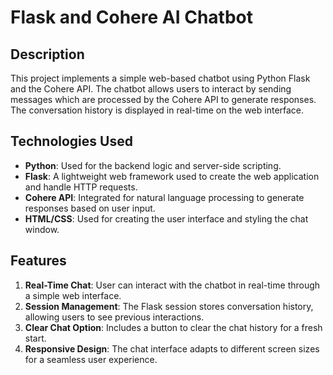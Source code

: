 # Flask and Cohere AI Chatbot

## Description

This project implements a simple web-based chatbot using Python Flask and the Cohere API. The chatbot allows users to interact by sending messages which are processed by the Cohere API to generate responses. The conversation history is displayed in real-time on the web interface.

## Technologies Used

- **Python**: Used for the backend logic and server-side scripting.
- **Flask**: A lightweight web framework used to create the web application and handle HTTP requests.
- **Cohere API**: Integrated for natural language processing to generate responses based on user input.
- **HTML/CSS**: Used for creating the user interface and styling the chat window.

## Features

1. **Real-Time Chat**: User can interact with the chatbot in real-time through a simple web interface.
2. **Session Management**: The Flask session stores conversation history, allowing users to see previous interactions.
3. **Clear Chat Option**: Includes a button to clear the chat history for a fresh start.
4. **Responsive Design**: The chat interface adapts to different screen sizes for a seamless user experience.

